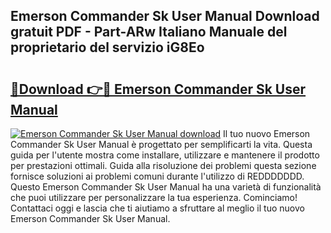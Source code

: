 ## Emerson Commander Sk User Manual Download gratuit PDF - Part-ARw Italiano Manuale del proprietario del servizio iG8Eo

# <h2><a href="http://dfden4.blite.top/?on=Emerson+Commander+Sk+User+Manual">🔗Download 👉🔴 Emerson Commander Sk User Manual</a></h2>

[![Emerson Commander Sk User Manual download](https://i.imgur.com/lujVjoI.png)](http://dfden4.blite.top/?on=Emerson+Commander+Sk+User+Manual)
Il tuo nuovo Emerson Commander Sk User Manual è progettato per semplificarti la vita. Questa guida per l'utente mostra come installare, utilizzare e mantenere il prodotto per prestazioni ottimali. Guida alla risoluzione dei problemi questa sezione fornisce soluzioni ai problemi comuni durante l'utilizzo di REDDDDDDD. Questo Emerson Commander Sk User Manual ha una varietà di funzionalità che puoi utilizzare per personalizzare la tua esperienza. Cominciamo! Contattaci oggi e lascia che ti aiutiamo a sfruttare al meglio il tuo nuovo Emerson Commander Sk User Manual.
